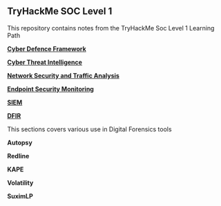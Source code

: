 ## TryHackMe SOC Level 1

This repository contains notes from the TryHackMe Soc Level 1 Learning Path

<u>**Cyber Defence Framework**</u>

<u>**Cyber Threat Intelligence**</u>

<u>**Network Security and Traffic Analysis**</u>

<u>**Endpoint Security Monitoring**</u>

<u>**SIEM**</u>

<u>**DFIR**</u>

This sections covers various use in Digital Forensics tools

**Autopsy**

**Redline**

**KAPE**

**Volatility**

**SuximLP**



